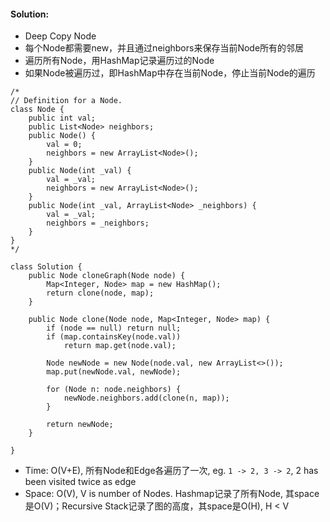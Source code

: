 #### Solution:
* Deep Copy Node
* 每个Node都需要new，并且通过neighbors来保存当前Node所有的邻居
* 遍历所有Node，用HashMap记录遍历过的Node
* 如果Node被遍历过，即HashMap中存在当前Node，停止当前Node的遍历
```
/*
// Definition for a Node.
class Node {
    public int val;
    public List<Node> neighbors;
    public Node() {
        val = 0;
        neighbors = new ArrayList<Node>();
    }
    public Node(int _val) {
        val = _val;
        neighbors = new ArrayList<Node>();
    }
    public Node(int _val, ArrayList<Node> _neighbors) {
        val = _val;
        neighbors = _neighbors;
    }
}
*/

class Solution {
    public Node cloneGraph(Node node) {
        Map<Integer, Node> map = new HashMap();
        return clone(node, map);
    }
    
    public Node clone(Node node, Map<Integer, Node> map) {
        if (node == null) return null;
        if (map.containsKey(node.val)) 
            return map.get(node.val);
        
        Node newNode = new Node(node.val, new ArrayList<>());
        map.put(newNode.val, newNode);
        
        for (Node n: node.neighbors) {
            newNode.neighbors.add(clone(n, map));
        }
        
        return newNode;
    }
    
}
```
* Time: O(V+E), 所有Node和Edge各遍历了一次, eg. `1 -> 2, 3 -> 2`, 2 has been visited twice as edge
* Space: O(V), V is number of Nodes. Hashmap记录了所有Node, 其space是O(V)；Recursive Stack记录了图的高度，其space是O(H), H < V
